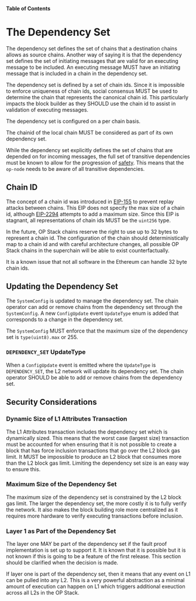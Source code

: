 <!-- START doctoc generated TOC please keep comment here to allow auto update -->
<!-- DON'T EDIT THIS SECTION, INSTEAD RE-RUN doctoc TO UPDATE -->
**Table of Contents**

<!-- END doctoc generated TOC please keep comment here to allow auto update -->

# The Dependency Set

The dependency set defines the set of chains that a destination chains allows as source chains. Another way of
saying it is that the dependency set defines the set of initiating messages that are valid for an executing
message to be included. An executing message MUST have an initiating message that is included in a chain
in the dependency set.

The dependency set is defined by a set of chain ids. Since it is impossible to enforce uniqueness of chain ids,
social consensus MUST be used to determine the chain that represents the canonical chain id. This
particularly impacts the block builder as they SHOULD use the chain id to assist in validation
of executing messages.

The dependency set is configured on a per chain basis.

The chainid of the local chain MUST be considered as part of its own dependency set.

While the dependency set explicitly defines the set of chains that are depended on for incoming messages,
the full set of transitive dependencies must be known to allow for the progression of [safety](#safety).
This means that the `op-node` needs to be aware of all transitive dependencies.

## Chain ID

The concept of a chain id was introduced in [EIP-155](https://eips.ethereum.org/EIPS/eip-155) to prevent
replay attacks between chains. This EIP does not specify the max size of a chain id, although
[EIP-2294](https://eips.ethereum.org/EIPS/eip-2294) attempts to add a maximum size. Since this EIP is
stagnant, all representations of chain ids MUST be the `uint256` type.

In the future, OP Stack chains reserve the right to use up to 32 bytes to represent a chain id. The
configuration of the chain should deterministically map to a chain id and with careful architecture
changes, all possible OP Stack chains in the superchain will be able to exist counterfactually.

It is a known issue that not all software in the Ethereum can handle 32 byte chain ids.

## Updating the Dependency Set

The `SystemConfig` is updated to manage the dependency set. The chain operator can add or remove
chains from the dependency set through the `SystemConfig`. A new `ConfigUpdate` event `UpdateType`
enum is added that corresponds to a change in the dependency set.

The `SystemConfig` MUST enforce that the maximum size of the dependency set is `type(uint8).max` or 255.

### `DEPENDENCY_SET` UpdateType

When a `ConfigUpdate` event is emitted where the `UpdateType` is `DEPENDENCY_SET`, the L2 network will
update its dependency set. The chain operator SHOULD be able to add or remove chains from the dependency set.

## Security Considerations

### Dynamic Size of L1 Attributes Transaction

The L1 Attributes transaction includes the dependency set which is dynamically sized. This means that
the worst case (largest size) transaction must be accounted for when ensuring that it is not possible
to create a block that has force inclusion transactions that go over the L2 block gas limit.
It MUST be impossible to produce an L2 block that consumes more than the L2 block gas limit.
Limiting the dependency set size is an easy way to ensure this.

### Maximum Size of the Dependency Set

The maximum size of the dependency set is constrained by the L2 block gas limit. The larger the dependency set,
the more costly it is to fully verify the network. It also makes the block building role more centralized
as it requires more hardware to verify executing transactions before inclusion.

### Layer 1 as Part of the Dependency Set

The layer one MAY be part of the dependency set if the fault proof implementation is set up
to support it. It is known that it is possible but it is not known if this is going to be
a feature of the first release. This section should be clarified when the decision is made.

If layer one is part of the dependency set, then it means that any event on L1 can be pulled
into any L2. This is a very powerful abstraction as a minimal amount of execution can happen
on L1 which triggers additional exeuction across all L2s in the OP Stack.

